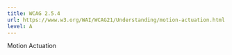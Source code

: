 ```yaml
---
title: WCAG 2.5.4
url: https://www.w3.org/WAI/WCAG21/Understanding/motion-actuation.html
level: A
---
```

Motion Actuation
